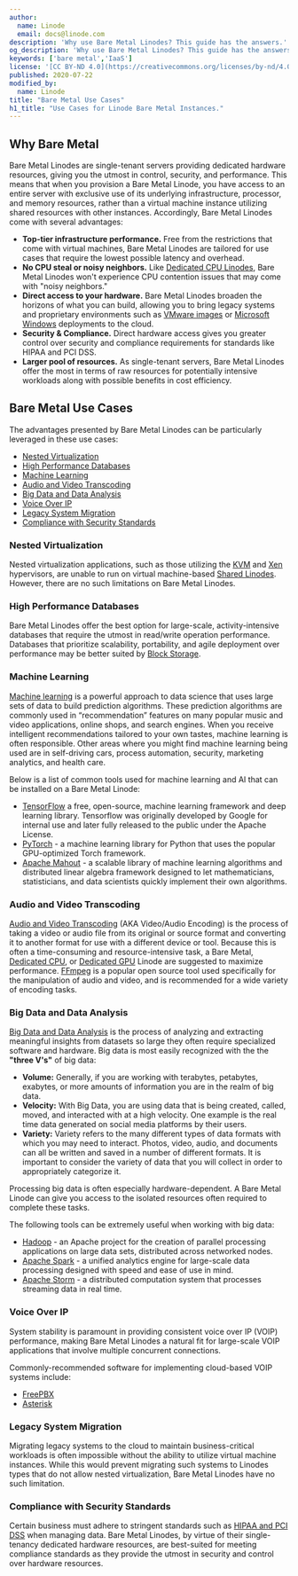 ```yaml
---
author:
  name: Linode
  email: docs@linode.com
description: 'Why use Bare Metal Linodes? This guide has the answers.'
og_description: 'Why use Bare Metal Linodes? This guide has the answers.'
keywords: ['bare metal','IaaS']
license: '[CC BY-ND 4.0](https://creativecommons.org/licenses/by-nd/4.0)'
published: 2020-07-22
modified_by:
  name: Linode
title: "Bare Metal Use Cases"
h1_title: "Use Cases for Linode Bare Metal Instances."
---
```


## Why Bare Metal

Bare Metal Linodes are single-tenant servers providing dedicated hardware resources, giving you the utmost in control, security, and performance. This means that when you provision a Bare Metal Linode, you have access to an entire server with exclusive use of its underlying infrastructure, processor, and memory resources, rather than a virtual machine instance utilizing shared resources with other instances. Accordingly, Bare Metal Linodes come with several advantages:

-   **Top-tier infrastructure performance.** Free from the restrictions that come with virtual machines, Bare Metal Linodes are tailored for use cases that require the lowest possible latency and overhead.
-   **No CPU steal or noisy neighbors.** Like [Dedicated CPU Linodes](/docs/platform/dedicated-cpu/getting-started-with-dedicated-cpu/), Bare Metal Linodes won't experience CPU contention issues that may come with "noisy neighbors."
-   **Direct access to your hardware.** Bare Metal Linodes broaden the horizons of what you can build, allowing you to bring legacy systems and proprietary environments such as [VMware images](https://www.vmware.com/) or [Microsoft Windows](https://www.microsoft.com/en-us/software-download/windows10ISO) deployments to the cloud.
-   **Security & Compliance.** Direct hardware access gives you greater control over security and compliance requirements for standards like HIPAA and PCI DSS.
-   **Larger pool of resources.** As single-tenant servers, Bare Metal Linodes offer the most in terms of raw resources for potentially intensive workloads along with possible benefits in cost efficiency.

## Bare Metal Use Cases

The advantages presented by Bare Metal Linodes can be particularly leveraged in these use cases:

-   [Nested Virtualization](#nested-virtualization)
-   [High Performance Databases](#high-performance-databases)
-   [Machine Learning](#machine-learning)
-   [Audio and Video Transcoding](#audio-and-video-transcoding)
-   [Big Data and Data Analysis](#big-data-and-data-analysis)
-   [Voice Over IP](#voice-over-ip)
-   [Legacy System Migration](#legacy-system-migration)
-   [Compliance with Security Standards](#compliance-with-security-standards)

### Nested Virtualization

Nested virtualization applications, such as those utilizing the [KVM](http://www.linux-kvm.org/page/Main_Page) and [Xen](https://xenproject.org/) hypervisors, are unable to run on virtual machine-based [Shared Linodes](/products/shared/). However, there are no such limitations on Bare Metal Linodes.

### High Performance Databases

Bare Metal Linodes offer the best option for large-scale, activity-intensive databases that require the utmost in read/write operation performance. Databases that prioritize scalability, portability, and agile deployment over performance may be better suited by [Block Storage](/docs/platform/block-storage/block-storage-use-cases/#databases).

### Machine Learning

[Machine learning](/docs/applications/big-data/how-to-move-machine-learning-model-to-production/) is a powerful approach to data science that uses large sets of data to build prediction algorithms. These prediction algorithms are commonly used in “recommendation” features on many popular music and video applications, online shops, and search engines. When you receive intelligent recommendations tailored to your own tastes, machine learning is often responsible. Other areas where you might find machine learning being used are in self-driving cars, process automation, security, marketing analytics, and health care.

Below is a list of common tools used for machine learning and AI that can be installed on a Bare Metal Linode:

-   [TensorFlow](https://www.tensorflow.org/) a free, open-source, machine learning framework and deep learning library. Tensorflow was originally developed by Google for internal use and later fully released to the public under the Apache License.
-   [PyTorch](https://pytorch.org/) - a machine learning library for Python that uses the popular GPU-optimized Torch framework.
-   [Apache Mahout](https://mahout.apache.org/) - a scalable library of machine learning algorithms and  distributed linear algebra framework designed to let mathematicians, statisticians, and data scientists quickly implement their own algorithms.

### Audio and Video Transcoding

[Audio and Video Transcoding](/docs/applications/media-servers/) (AKA Video/Audio Encoding) is the process of taking a video or audio file from its original or source format and converting it to another format for use with a different device or tool. Because this is often a time-consuming and resource-intensive task, a Bare Metal, [Dedicated CPU](/docs/platform/dedicated-cpu/getting-started-with-dedicated-cpu/), or [Dedicated GPU](/docs/platform/linode-gpu/getting-started-with-gpu/) Linode are suggested to maximize performance. [FFmpeg](https://ffmpeg.org/) is a popular open source tool used specifically for the manipulation of audio and video, and is recommended for a wide variety of encoding tasks.

### Big Data and Data Analysis

[Big Data and Data Analysis](/docs/applications/big-data/) is the process of analyzing and extracting meaningful insights from datasets so large they often require specialized software and hardware. Big data is most easily recognized with the the **"three V's"** of big data:

-   **Volume:** Generally, if you are working with terabytes, petabytes, exabytes, or more amounts of information you are in the realm of big data.
-   **Velocity:** With Big Data, you are using data that is being created, called, moved, and interacted with at a high velocity. One example is the real time data generated on social media platforms by their users.
-   **Variety:** Variety refers to the many different types of data formats with which you may need to interact. Photos, video, audio, and documents can all be written and saved in a number of different formats. It is important to consider the variety of data that you will collect in order to appropriately categorize it.

Processing big data is often especially hardware-dependent. A Bare Metal Linode can give you access to the isolated resources often required to complete these tasks.

The following tools can be extremely useful when working with big data:

-   [Hadoop](/docs/databases/hadoop/how-to-install-and-set-up-hadoop-cluster/) - an Apache project for the creation of parallel processing applications on large data sets, distributed across networked nodes.
-   [Apache Spark](https://spark.apache.org/) - a unified analytics engine for large-scale data processing designed with speed and ease of use in mind.
-   [Apache Storm](https://storm.apache.org/) - a distributed computation system that processes streaming data in real time.

### Voice Over IP

System stability is paramount in providing consistent voice over IP (VOIP) performance, making Bare Metal Linodes a natural fit for large-scale VOIP applications that involve multiple concurrent connections.

Commonly-recommended software for implementing cloud-based VOIP systems include:

-   [FreePBX](https://www.freepbx.org/)
-   [Asterisk](https://www.asterisk.org/)

### Legacy System Migration

Migrating legacy systems to the cloud to maintain business-critical workloads is often impossible without the ability to utilize virtual machine instances. While this would prevent migrating such systems to Linodes types that do not allow nested virtualization, Bare Metal Linodes have no such limitation.

### Compliance with Security Standards

Certain business must adhere to stringent standards such as [HIPAA and PCI DSS](/legal-compliance/) when managing data. Bare Metal Linodes, by virtue of their single-tenancy dedicated hardware resources, are best-suited for meeting compliance standards as they provide the utmost in security and control over hardware resources.

<!--- Uncomment when Getting Started with Bare Metal guide and pricing pages are updated.
## Where to Go From Here

If you're ready to get started with a Bare Metal Linode, our [Getting Started With Bare Metal](/docs/platform/bare-metal/getting-started-with-bare-metal/) guide will walk you through the process of an initial installation. Additionally, see our [Pricing Page](https://www.linode.com/pricing) for a rundown of both hourly and monthly costs.
--->

